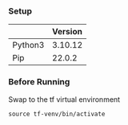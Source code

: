 ### Setup

|         | Version |
|:--------|:--------|
| Python3 | 3.10.12 |
| Pip     | 22.0.2  |

### Before Running

Swap to the tf virtual environment

`source tf-venv/bin/activate`

